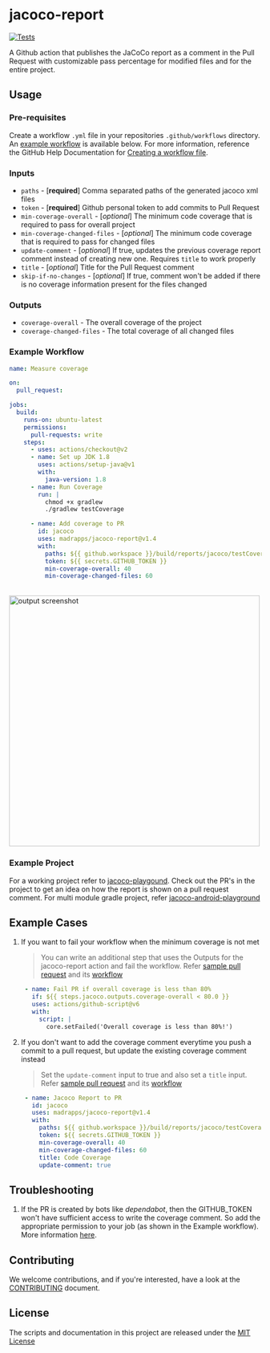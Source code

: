 # jacoco-report

[![Tests](https://github.com/Madrapps/jacoco-report/actions/workflows/check.yml/badge.svg)](https://github.com/Madrapps/jacoco-report/actions/workflows/check.yml)

A Github action that publishes the JaCoCo report as a comment in the Pull Request with customizable pass percentage for
modified files and for the entire project.

## Usage

### Pre-requisites

Create a workflow `.yml` file in your repositories `.github/workflows` directory.
An [example workflow](#example-workflow) is available below. For more information, reference the GitHub Help
Documentation
for [Creating a workflow file](https://help.github.com/en/articles/configuring-a-workflow#creating-a-workflow-file).

### Inputs

- `paths` - [**required**] Comma separated paths of the generated jacoco xml files
- `token` - [**required**] Github personal token to add commits to Pull Request
- `min-coverage-overall` - [*optional*] The minimum code coverage that is required to pass for overall project
- `min-coverage-changed-files` - [*optional*] The minimum code coverage that is required to pass for changed files
- `update-comment` - [*optional*] If true, updates the previous coverage report comment instead of creating new one.
  Requires `title` to work properly
- `title` - [*optional*] Title for the Pull Request comment
- `skip-if-no-changes` - [*optional*] If true, comment won't be added if there is no coverage information present for
  the files changed

### Outputs

- `coverage-overall` - The overall coverage of the project
- `coverage-changed-files` - The total coverage of all changed files

### Example Workflow

```yaml
name: Measure coverage

on:
  pull_request:

jobs:
  build:
    runs-on: ubuntu-latest
    permissions:
      pull-requests: write
    steps:
      - uses: actions/checkout@v2
      - name: Set up JDK 1.8
        uses: actions/setup-java@v1
        with:
          java-version: 1.8
      - name: Run Coverage
        run: |
          chmod +x gradlew
          ./gradlew testCoverage

      - name: Add coverage to PR
        id: jacoco
        uses: madrapps/jacoco-report@v1.4
        with:
          paths: ${{ github.workspace }}/build/reports/jacoco/testCoverage/testCoverage.xml
          token: ${{ secrets.GITHUB_TOKEN }}
          min-coverage-overall: 40
          min-coverage-changed-files: 60
```

<br>
<img src="/preview/screenshot.png" alt="output screenshot" title="output screenshot" width="500" />

### Example Project

For a working project refer to [jacoco-playgound](https://github.com/thsaravana/jacoco-playground). Check out the PR's
in the project to get an idea on how the report is shown on a pull request comment.
For multi module gradle project,
refer [jacoco-android-playground](https://github.com/thsaravana/jacoco-android-playground)

## Example Cases

1. If you want to fail your workflow when the minimum coverage is not met
   
   > You can write an additional step that uses
   the Outputs for the jacoco-report action and fail the workflow.
   Refer [sample pull request](https://github.com/thsaravana/jacoco-playground/pull/16) and
   its [workflow](https://github.com/thsaravana/jacoco-playground/actions/runs/3026912615/workflow)
   ```yaml
    - name: Fail PR if overall coverage is less than 80%
      if: ${{ steps.jacoco.outputs.coverage-overall < 80.0 }}
      uses: actions/github-script@v6
      with:
        script: |
          core.setFailed('Overall coverage is less than 80%!')
   ```
   
2. If you don't want to add the coverage comment everytime you push a commit to a pull request, but update the existing coverage comment instead

   > Set the `update-comment` input to true and also set a `title` input.
   Refer [sample pull request](https://github.com/thsaravana/jacoco-playground/pull/15) and
   its [workflow](https://github.com/thsaravana/jacoco-playground/actions/runs/3026888514/workflow)
   ```yaml
    - name: Jacoco Report to PR
      id: jacoco
      uses: madrapps/jacoco-report@v1.4
      with:
        paths: ${{ github.workspace }}/build/reports/jacoco/testCoverage/testCoverage.xml
        token: ${{ secrets.GITHUB_TOKEN }}
        min-coverage-overall: 40
        min-coverage-changed-files: 60
        title: Code Coverage
        update-comment: true
   ```


## Troubleshooting

1. If the PR is created by bots like *dependabot*, then the GITHUB_TOKEN won't have sufficient access to write the
   coverage comment. So add the appropriate permission to your job (as shown in the Example workflow). More information
   [here](https://github.com/Madrapps/jacoco-report/issues/24).

## Contributing

We welcome contributions, and if you're interested, have a look at the [CONTRIBUTING](CONTRIBUTING.md) document.

## License

The scripts and documentation in this project are released under the [MIT License](LICENSE)
